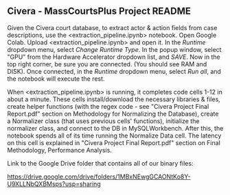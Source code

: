## Civera - MassCourtsPlus Project README

Given the Civera court database, to extract actor & action fields from case descriptions, use the <extraction_pipeline.ipynb> notebook.
  Open Google Colab.
  Upload <extraction_pipeline.ipynb> and open it.
  In the *Runtime* dropdown menu, select *Change Runtime Type*.
  In the popup window, select "GPU" from the Hardware Accelerator dropdown list, and *SAVE*.
  Now in the top right corner, be sure you are connected. (You should see RAM and DISK).
  Once connected, in the *Runtime* dropdown menu, select *Run all*, and the notebook will execute the rest.
  
When <extraction_pipeline.ipynb> is running, it completes code cells 1-12 in about a minute. These cells install/download the necessary libraries & files, create helper functions (with the regex code - see "Civera Project Final Report.pdf" section on Methodology for Normalizing the Database), create a Normalizer class (that uses previous cells' functions), initialize the normalizer class, and connect to the DB in MySQLWorkbench. 
After this, the notebook spends all of its time running the Normalize Data cell. The latency on this cell is explained in "Civera Project Final Report.pdf" section on Final Methodology, Performance Analysis.


Link to the Google Drive folder that contains all of our binary files:

https://drive.google.com/drive/folders/1MBxNEwgGCAONtKo8Y-U9XLLNbQXBMsps?usp=sharing

